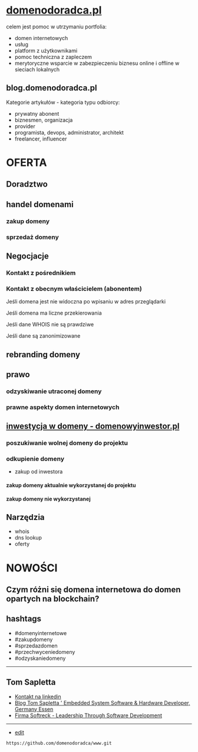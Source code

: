 
# [domenodoradca.pl](https://www.domenodoradca.pl/)

celem jest pomoc w utrzymaniu portfolia:
+ domen internetowych
+ usług 
+ platform z użytkownikami
+ pomoc techniczna z zapleczem
+ merytoryczne wsparcie w zabezpieczeniu biznesu online i offline w sieciach lokalnych

## blog.domenodoradca.pl
Kategorie artykułów - kategoria typu odbiorcy:
+ prywatny abonent
+ biznesmen, organizacja
+ provider
+ programista, devops, administrator, architekt
+ freelancer, influencer 


# OFERTA

## Doradztwo

## handel domenami

### zakup domeny

### sprzedaż domeny


## Negocjacje



### Kontakt z pośrednikiem

### Kontakt z obecnym właścicielem (abonentem)

Jeśli domena jest nie widoczna po wpisaniu w adres przeglądarki

Jeśli domena ma liczne przekierowania

Jeśli dane WHOIS nie są prawdziwe

Jeśli dane są zanonimizowane



## rebranding domeny


## prawo

### odzyskiwanie utraconej domeny

### prawne aspekty domen internetowych


## [inwestycja w domeny - domenowyinwestor.pl](https://www.domenowyinwestor.pl)

### poszukiwanie wolnej domeny do projektu

### odkupienie domeny
+ zakup od inwestora

#### zakup domeny aktualnie wykorzystanej do projektu


#### zakup domeny nie wykorzystanej


## Narzędzia

+ whois
+ dns lookup
+ oferty


# NOWOŚCI

## Czym różni się domena internetowa do domen opartych na blockchain?



## hashtags

+ #domenyinternetowe
+ #zakupdomeny
+ #sprzedazdomen
+ #przechwyceniedomeny
+ #odzyskaniedomeny


---

## Tom Sapletta
+ [Kontakt na linkedin](https://www.linkedin.com/in/tom-sapletta-com/)
+ [Blog Tom Sapletta ' Embedded System Software & Hardware Developer, Germany Essen](https://tom.sapletta.pl/)
+ [Firma Softreck - Leadership Through Software Development](https://softreck.pl/)

---

+ [edit](https://github.com/domenodoradca/www/edit/main/README.md)
```
https://github.com/domenodoradca/www.git
```

